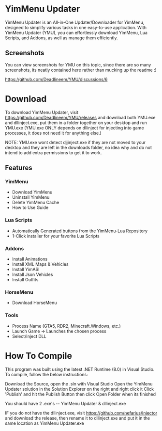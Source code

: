 # YimMenu Updater

YimMenu Updater is an All-in-One Updater/Downloader for YimMenu, designed to simplify various tasks in one easy-to-use application. With YimMenu Updater (YMU), you can effortlessly download YimMenu, Lua Scripts, and Addons, as well as manage them efficiently.

## Screenshots
You can view screenshots for YMU on this topic, since there are so many screenshots, its neatly contained here rather than mucking up the readme :)

https://github.com/Deadlineem/YMU/discussions/6

# Download

To download YimMenu Updater, visit https://github.com/Deadlineem/YMU/releases and download both YMU.exe and dllinject.exe, put them in a folder together on your desktop and run YMU.exe
(YMU.exe ONLY depends on dllinject for injecting into game processes, it does not need it for anything else.)

NOTE: YMU.exe wont detect djjinject.exe if they are not moved to your desktop and they are left in the downloads folder, no idea why and do not intend to add extra permissions to get it to work.

## Features

### YimMenu
- Download YimMenu
- Uninstall YimMenu
- Delete YimMenu Cache
- How to Use Guide

### Lua Scripts
- Automatically Generated buttons from the YimMenu-Lua Repository
- 1-Click installer for your favorite Lua Scripts

### Addons
- Install Animations
- Install XML Maps & Vehicles
- Install YimASI
- Install Json Vehicles
- Install Outfits

### HorseMenu
- Download HorseMenu

### Tools
- Process Name (GTA5, RDR2, Minecraft.Windows, etc.)
- Launch Game -> Launches the chosen process
- Select/Inject DLL


# How To Compile
This program was built using the latest .NET Runtime (8.0) in Visual Studio.  To compile, follow the below instructions:

Download the Source, open the .sln with Visual Studio
Open the YimMenu Updater solution in the Solution Explorer on the right and right click it
Click 'Publish' and hit the Publish Button then click Open Folder when its finished

You should have 2 .exe's -- YimMenu Updater & dllinject.exe

IF you do not have the dllinject.exe, visit https://github.com/nefarius/Injector and download the release,
then rename it to dllinject.exe and put it in the same location as YimMenu Updater.exe
